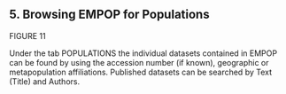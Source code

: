 ## 5. Browsing EMPOP for Populations

FIGURE 11

Under the tab POPULATIONS the individual datasets contained in EMPOP can be found by using the accession number (if known), geographic or metapopulation affiliations.
Published datasets can be searched by Text (Title) and Authors.
